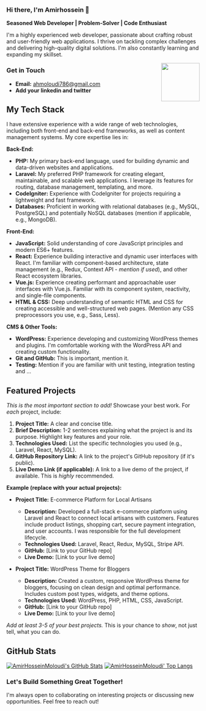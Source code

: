 ### Hi there, I'm Amirhossein 👋

**Seasoned Web Developer | Problem-Solver | Code Enthusiast**

I'm a highly experienced web developer, passionate about crafting robust and user-friendly web applications. I thrive on tackling complex challenges and delivering high-quality digital solutions.  I'm also constantly learning and expanding my skillset.

<img src="https://c.tenor.com/5SWZs0T-tuAAAAAC/thumbs-up-kid.gif" align="right" width="100" />

<!-- Contact Section - Improved -->
### Get in Touch

*   **Email:** [ahmoloudi786@gmail.com](mailto:ahmoloudi786@gmail.com)
*    **Add your linkedin and twitter**

<!-- Tech Stack - More Detailed and Organized -->
## My Tech Stack

I have extensive experience with a wide range of web technologies, including both front-end and back-end frameworks, as well as content management systems. My core expertise lies in:

**Back-End:**

*   **PHP:**  My primary back-end language, used for building dynamic and data-driven websites and applications.
*   **Laravel:**  My preferred PHP framework for creating elegant, maintainable, and scalable web applications.  I leverage its features for routing, database management, templating, and more.
*   **CodeIgniter:**  Experience with CodeIgniter for projects requiring a lightweight and fast framework.
*   **Databases:** Proficient in working with relational databases (e.g., MySQL, PostgreSQL) and potentially NoSQL databases (mention if applicable, e.g., MongoDB).

**Front-End:**

*   **JavaScript:**  Solid understanding of core JavaScript principles and modern ES6+ features.
*   **React:**  Experience building interactive and dynamic user interfaces with React. I'm familiar with component-based architecture, state management (e.g., Redux, Context API - *mention if used*), and other React ecosystem libraries.
*   **Vue.js:**  Experience creating performant and approachable user interfaces with Vue.js. Familiar with its component system, reactivity, and single-file components.
*   **HTML & CSS:**  Deep understanding of semantic HTML and CSS for creating accessible and well-structured web pages.  (Mention any CSS preprocessors you use, e.g., Sass, Less).

**CMS & Other Tools:**

*   **WordPress:**  Experience developing and customizing WordPress themes and plugins.  I'm comfortable working with the WordPress API and creating custom functionality.
* **Git and GitHub:** This is important, mention it.
* **Testing:** Mention if you are familiar with unit testing, integration testing and ...

<!-- Projects Section - *CRUCIAL ADDITION* -->
## Featured Projects

*This is the most important section to add!*  Showcase your best work.  For *each* project, include:

1.  **Project Title:**  A clear and concise title.
2.  **Brief Description:**  1-2 sentences explaining what the project is and its purpose. Highlight key features and your role.
3.  **Technologies Used:**  List the specific technologies you used (e.g., Laravel, React, MySQL).
4.  **GitHub Repository Link:**  A link to the project's GitHub repository (if it's public).
5.  **Live Demo Link (if applicable):**  A link to a live demo of the project, if available. This is *highly* recommended.

**Example (replace with your actual projects):**

*   **Project Title:**  E-commerce Platform for Local Artisans
    *   **Description:**  Developed a full-stack e-commerce platform using Laravel and React to connect local artisans with customers. Features include product listings, shopping cart, secure payment integration, and user accounts.  I was responsible for the full development lifecycle.
    *   **Technologies Used:**  Laravel, React, Redux, MySQL, Stripe API.
    *   **GitHub:**  [Link to your GitHub repo]
    *   **Live Demo:**  [Link to your live demo]

*   **Project Title:**  WordPress Theme for Bloggers
    *   **Description:** Created a custom, responsive WordPress theme for bloggers, focusing on clean design and optimal performance. Includes custom post types, widgets, and theme options.
    *   **Technologies Used:** WordPress, PHP, HTML, CSS, JavaScript.
    *    **GitHub:** [Link to your GitHub repo]
    *   **Live Demo:** [Link to your live demo]

*Add at least 3-5 of your best projects.*  This is your chance to *show*, not just tell, what you can do.

<!-- GitHub Stats - Keep This -->
## GitHub Stats

[![AmirHosseinMoloudi's GitHub Stats](https://github-readme-stats.vercel.app/api?username=AmirHosseinMoloudi&show_icons=true&include_all_commits=true&theme=algolia&count_private=false&line_height=40)](https://github.com/AmirHosseinMoloudi/AmirHosseinMoloudi)
[![AmirHosseinMoloudi' Top Langs](https://github-readme-stats.vercel.app/api/top-langs/?username=AmirHosseinMoloudi&langs_count=5&theme=algolia)](https://github.com/AmirHosseinMoloudi/AmirHosseinMoloudi)

<!-- Call to Action (Optional) -->
### Let's Build Something Great Together!

I'm always open to collaborating on interesting projects or discussing new opportunities. Feel free to reach out!

